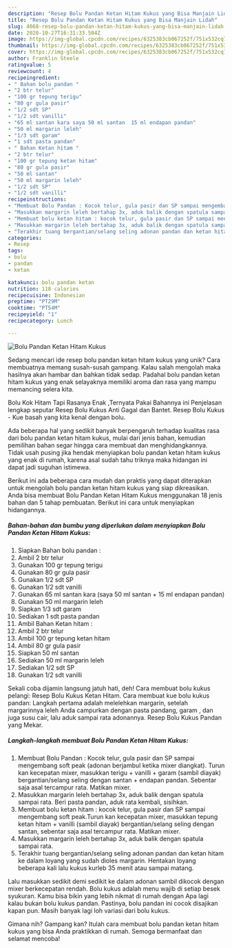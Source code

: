```yaml
---
description: "Resep Bolu Pandan Ketan Hitam Kukus yang Bisa Manjain Lidah"
title: "Resep Bolu Pandan Ketan Hitam Kukus yang Bisa Manjain Lidah"
slug: 4668-resep-bolu-pandan-ketan-hitam-kukus-yang-bisa-manjain-lidah
date: 2020-10-27T16:31:33.504Z
image: https://img-global.cpcdn.com/recipes/6325383cb067252f/751x532cq70/bolu-pandan-ketan-hitam-kukus-foto-resep-utama.jpg
thumbnail: https://img-global.cpcdn.com/recipes/6325383cb067252f/751x532cq70/bolu-pandan-ketan-hitam-kukus-foto-resep-utama.jpg
cover: https://img-global.cpcdn.com/recipes/6325383cb067252f/751x532cq70/bolu-pandan-ketan-hitam-kukus-foto-resep-utama.jpg
author: Franklin Steele
ratingvalue: 5
reviewcount: 4
recipeingredient:
- " Bahan bolu pandan "
- "2 btr telur"
- "100 gr tepung terigu"
- "80 gr gula pasir"
- "1/2 sdt SP"
- "1/2 sdt vanilli"
- "65 ml santan kara saya 50 ml santan  15 ml endapan pandan"
- "50 ml margarin leleh"
- "1/3 sdt garam"
- "1 sdt pasta pandan"
- " Bahan Ketan hitam "
- "2 btr telur"
- "100 gr tepung ketan hitam"
- "80 gr gula pasir"
- "50 ml santan"
- "50 ml margarin leleh"
- "1/2 sdt SP"
- "1/2 sdt vanilli"
recipeinstructions:
- "Membuat Bolu Pandan : Kocok telur, gula pasir dan SP sampai mengembang soft peak (adonan berjambul ketika mixer diangkat). Turun kan kecepatan mixer, masukkan terigu + vanilli + garam (sambil diayak) bergantian/selang seling dengan santan + endapan pandan. Sebentar saja asal tercampur rata. Matikan mixer."
- "Masukkan margarin leleh bertahap 3x, aduk balik dengan spatula sampai rata. Beri pasta pandan, aduk rata kembali, sisihkan."
- "Membuat bolu ketan hitam : kocok telur, gula pasir dan SP sampai mengembang soft peak.Turun kan kecepatan mixer, masukkan tepung ketan hitam + vanilli (sambil diayak) bergantian/selang seling dengan santan, sebentar saja asal tercampur rata. Matikan mixer."
- "Masukkan margarin leleh bertahap 3x, aduk balik dengan spatula sampai rata."
- "Terakhir tuang bergantian/selang seling adonan pandan dan ketan hitam ke dalam loyang yang sudah dioles margarin. Hentakan loyang beberapa kali lalu kukus kurleb 35 menit atau sampai matang."
categories:
- Resep
tags:
- bolu
- pandan
- ketan

katakunci: bolu pandan ketan 
nutrition: 118 calories
recipecuisine: Indonesian
preptime: "PT29M"
cooktime: "PT54M"
recipeyield: "1"
recipecategory: Lunch

---
```



![Bolu Pandan Ketan Hitam Kukus](https://img-global.cpcdn.com/recipes/6325383cb067252f/751x532cq70/bolu-pandan-ketan-hitam-kukus-foto-resep-utama.jpg)

Sedang mencari ide resep bolu pandan ketan hitam kukus yang unik? Cara membuatnya memang susah-susah gampang. Kalau salah mengolah maka hasilnya akan hambar dan bahkan tidak sedap. Padahal bolu pandan ketan hitam kukus yang enak selayaknya memiliki aroma dan rasa yang mampu memancing selera kita.

Bolu Kok Hitam Tapi Rasanya Enak ,Ternyata Pakai Bahannya ini Penjelasan lengkap seputar Resep Bolu Kukus Anti Gagal dan Bantet. Resep Bolu Kukus - Kue basah yang kita kenal dengan bolu.

Ada beberapa hal yang sedikit banyak berpengaruh terhadap kualitas rasa dari bolu pandan ketan hitam kukus, mulai dari jenis bahan, kemudian pemilihan bahan segar hingga cara membuat dan menghidangkannya. Tidak usah pusing jika hendak menyiapkan bolu pandan ketan hitam kukus yang enak di rumah, karena asal sudah tahu triknya maka hidangan ini dapat jadi suguhan istimewa.


Berikut ini ada beberapa cara mudah dan praktis yang dapat diterapkan untuk mengolah bolu pandan ketan hitam kukus yang siap dikreasikan. Anda bisa membuat Bolu Pandan Ketan Hitam Kukus menggunakan 18 jenis bahan dan 5 tahap pembuatan. Berikut ini cara untuk menyiapkan hidangannya.

<!--inarticleads1-->

##### Bahan-bahan dan bumbu yang diperlukan dalam menyiapkan Bolu Pandan Ketan Hitam Kukus:

1. Siapkan  Bahan bolu pandan :
1. Ambil 2 btr telur
1. Gunakan 100 gr tepung terigu
1. Gunakan 80 gr gula pasir
1. Gunakan 1/2 sdt SP
1. Gunakan 1/2 sdt vanilli
1. Gunakan 65 ml santan kara (saya 50 ml santan + 15 ml endapan pandan)
1. Gunakan 50 ml margarin leleh
1. Siapkan 1/3 sdt garam
1. Sediakan 1 sdt pasta pandan
1. Ambil  Bahan Ketan hitam :
1. Ambil 2 btr telur
1. Ambil 100 gr tepung ketan hitam
1. Ambil 80 gr gula pasir
1. Siapkan 50 ml santan
1. Sediakan 50 ml margarin leleh
1. Sediakan 1/2 sdt SP
1. Gunakan 1/2 sdt vanilli


Sekali coba dijamin langsung jatuh hati, deh! Cara membuat bolu kukus pelangi: Resep Bolu Kukus Ketan Hitam. Cara membuat kue bolu kukus pandan: Langkah pertama adalah melelehkan margarin, setelah margarinnya leleh Anda campurkan dengan pasta pandang, garam , dan juga susu cair, lalu aduk sampai rata adonannya. Resep Bolu Kukus Pandan yang Mekar. 

<!--inarticleads2-->

##### Langkah-langkah membuat Bolu Pandan Ketan Hitam Kukus:

1. Membuat Bolu Pandan : Kocok telur, gula pasir dan SP sampai mengembang soft peak (adonan berjambul ketika mixer diangkat). Turun kan kecepatan mixer, masukkan terigu + vanilli + garam (sambil diayak) bergantian/selang seling dengan santan + endapan pandan. Sebentar saja asal tercampur rata. Matikan mixer.
1. Masukkan margarin leleh bertahap 3x, aduk balik dengan spatula sampai rata. Beri pasta pandan, aduk rata kembali, sisihkan.
1. Membuat bolu ketan hitam : kocok telur, gula pasir dan SP sampai mengembang soft peak.Turun kan kecepatan mixer, masukkan tepung ketan hitam + vanilli (sambil diayak) bergantian/selang seling dengan santan, sebentar saja asal tercampur rata. Matikan mixer.
1. Masukkan margarin leleh bertahap 3x, aduk balik dengan spatula sampai rata.
1. Terakhir tuang bergantian/selang seling adonan pandan dan ketan hitam ke dalam loyang yang sudah dioles margarin. Hentakan loyang beberapa kali lalu kukus kurleb 35 menit atau sampai matang.


Lalu masukkan sedikit demi sedikit ke dalam adonan sambil dikocok dengan mixer berkecepatan rendah. Bolu kukus adalah menu wajib di setiap besek syukuran. Kamu bisa bikin yang lebih nikmat di rumah dengan Apa lagi kalau bukan bolu kukus pandan. Pastinya, bolu pandan ini cocok disajikan kapan pun. Masih banyak lagi loh variasi dari bolu kukus. 

Gimana nih? Gampang kan? Itulah cara membuat bolu pandan ketan hitam kukus yang bisa Anda praktikkan di rumah. Semoga bermanfaat dan selamat mencoba!
